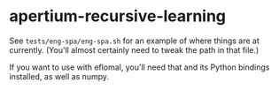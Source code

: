 # apertium-recursive-learning

See `tests/eng-spa/eng-spa.sh` for an example of where things are at currently. (You'll almost certainly need to tweak the path in that file.)

If you want to use with eflomal, you'll need that and its Python bindings installed, as well as numpy.
